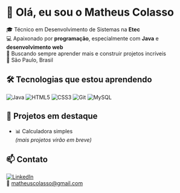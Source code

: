 # 👋 Olá, eu sou o Matheus Colasso

🎓 Técnico em Desenvolvimento de Sistemas na **Etec**  
💻 Apaixonado por **programação**, especialmente com **Java** e **desenvolvimento web**  
🚀 Buscando sempre aprender mais e construir projetos incríveis  
📍 São Paulo, Brasil  

## 🛠️ Tecnologias que estou aprendendo

![Java](https://img.shields.io/badge/Java-ED8B00?style=for-the-badge&logo=java&logoColor=white)
![HTML5](https://img.shields.io/badge/HTML5-E34F26?style=for-the-badge&logo=html5&logoColor=white)
![CSS3](https://img.shields.io/badge/CSS3-1572B6?style=for-the-badge&logo=css3&logoColor=white)
![Git](https://img.shields.io/badge/Git-F05032?style=for-the-badge&logo=git&logoColor=white)
![MySQL](https://img.shields.io/badge/MySQL-4479A1?style=for-the-badge&logo=mysql&logoColor=white)

## 📌 Projetos em destaque

- 📊 Calculadora simples  
*(mais projetos virão em breve)*

## 📫 Contato

[![LinkedIn](https://img.shields.io/badge/LinkedIn-0077B5?style=for-the-badge&logo=linkedin&logoColor=white)](https://linkedin.com)  
📧 matheuscolasso@gmail.com


